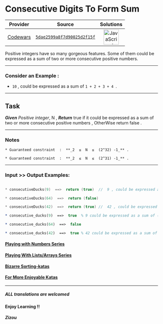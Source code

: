 [_metadata_:generated]: - "true"

# Consecutive Digits To Form Sum

<!-- INFO TABLE BEGIN -->

| Provider                                        | Source                                                                               | Solutions                                                                                                                                                    |
| :---------------------------------------------: | :----------------------------------------------------------------------------------: | :----------------------------------------------------------------------------------------------------------------------------------------------------------: |
| [Codewars](../../../docs/providers/Codewars.md) | [`5dae2599a8f7d90025d2f15f`](https://www.codewars.com/kata/5dae2599a8f7d90025d2f15f) | [<img src="https://res.cloudinary.com/rascaltwo/image/upload/v1631924076/javascript_ehszr7.svg" alt="JavaScript" title="JavaScript" width="50" />](solve.js) |

<!-- INFO TABLE END -->

Positive integers have so many gorgeous features. 
Some of them could be expressed as a sum of two or more consecutive positive numbers.
___

### Consider an Example :

* `10` , could be expressed as a sum of `1 + 2 + 3 + 4 `.
___
## Task

**_Given_** *Positive integer*, N , **_Return_** true if it could be expressed as a sum of two or more consecutive positive numbers , OtherWise return false .
___

### Notes 

~~~if-not:clojure,csharp,java,scala
* Guaranteed constraint  :  **_2  ≤  N  ≤  (2^32) -1_** .
~~~
~~~if:clojure,csharp,java,scala
* Guaranteed constraint  :  **_2  ≤  N  ≤  (2^31) -1_** .
~~~
___
### Input >> Output Examples:

```cpp

* consecutiveDucks(9)  ==>  return (true)  //  9 , could be expressed as a sum of ( 2 + 3 + 4 ) or ( 4 + 5 ) . 

* consecutiveDucks(64)  ==>  return (false)

* consecutiveDucks(42)  ==>  return (true) //  42 , could be expressed as a sum of ( 9 + 10 + 11 + 12 )  . 

```

```prolog
* consecutive_ducks(9)  ==>  true  % 9 could be expressed as a sum of (2 + 3 + 4) or (4 + 5). 

* consecutive_ducks(64)  ==>  false

* consecutive_ducks(42)  ==>  true % 42 could be expressed as a sum of (9 + 10 + 11 + 12). 

```


#### [Playing with Numbers Series](https://www.codewars.com/collections/playing-with-numbers)

#### [Playing With Lists/Arrays Series](https://www.codewars.com/collections/playing-with-lists-slash-arrays)

#### [Bizarre Sorting-katas](https://www.codewars.com/collections/bizarre-sorting-katas)

#### [For More Enjoyable Katas](http://www.codewars.com/users/MrZizoScream/authored)
___

##### ALL translations are welcomed

#### Enjoy Learning !!
##### Zizou
